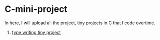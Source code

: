 # C-mini-project
In here, I will upload all the project, tiny projects in C that I code overtime. 

1. [type writing tiny project](type_writing_effect.cpp)
